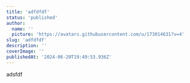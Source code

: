 ```yaml
---
title: 'adfdfdf'
status: 'published'
author:
  name: ''
  picture: 'https://avatars.githubusercontent.com/u/173014631?v=4'
slug: 'adfdfdf'
description: ''
coverImage: ''
publishedAt: '2024-06-20T19:49:53.936Z'
---
```


adsfdf
